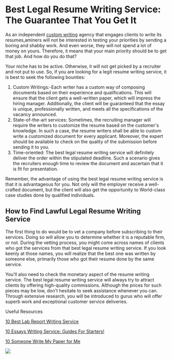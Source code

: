 

<meta name="description" content="It has been known since time immemorial that the best legal resume writing service will eventually land you that job. This can only be stated with certainty by the result of this exhaustive study." />

<h1> Best Legal Resume Writing Service: The Guarantee That You Get It</h1>
<p>As an independent <a href="http://privatewriting.net/">custom writing</a> agency that engages clients to write its resumes,aminers will not be interested in testing your priorities by sending a boring and shabby work. And even worse, they will not spend a lot of money on yours. Therefore, it means that your main priority should be to get that job. And how do you do that?</p>
<p>Your niche has to be active. Otherwise, it will not get picked by a recruiter and not put to use. So, if you are looking for a legit resume writing service, it is best to seek the following bounties:</p>
<ol><li>Custom Writings:-Each writer has a custom way of composing documents based on their experience and qualifications. This will ensure that the client gets a well-written paper, which will impress the hiring manager. Additionally, the client will be guaranteed that the essay is unique, professionally written, and meets all the specifications of the vacancy announced.</li> <li>State-of-the-art services: Sometimes, the recruiting manager will require the writers to customize the resume based on the customer's knowledge. In such a case, the resume writers shall be able to custom write a customized document for every applicant. Moreover, the expert should be available to check on the quality of the submission before sending it to you.</li> <li>Time-oriented: The best legal resume writing service will definitely deliver the order within the stipulated deadline. Such a scenario gives the recruiters enough time to review the document and ascertain that it is fit for presentation.
</li> </ol>
<p>Remember, the advantage of using the best legal resume writing service is that it is advantageous for you. Not only will the employer receive a well-crafted document, but the client will also get the opportunity to World-class case studies done by qualified individuals. </p>
<h2> How to Find Lawful Legal Resume Writing Service</h2>
<p>The first thing to do would be to vet a company before subscribing to their services. Doing so will allow you to determine whether it is a reputable firm, or not. During the vetting process, you might come across names of clients who got the services from that best legal resume writing service. If you look keenly at those names, you will realize that the best one was written by someone else, primarily those who got their resume done by the same service.</p>
<p>You'll also need to check the monetary aspect of the resume writing service. The best legal resume writing service will always try to attract clients by offering high-quality commissions. Although the prices for such pieces may be low, don't hesitate to seek assistance whenever you can. Through extensive research, you will be introduced to gurus who will offer superb work and exceptional customer service deliveries.</p>

Useful Resources
<p><a href="https://situs-agen-judi-slot-online-deposit-pulsa-tanpa-potongan.tribe.so/user/sarahcollins">10 Best Lab Report Writing Service</a></p>
<p><a href="https://community.startuptalky.com/user/dexter_north">10 Essays Writing Service: Guides For Starters!</a></p>
<p><a href="https://studynotes.ie/user/amanda_fridmon">10 Someone Write My Paper for Me</a></p>

<img src="https://habitatbroward.org/wp-content/uploads/2020/01/10-Benefits-Showing-Why-Education-Is-Important-to-Our-Society.jpg">
